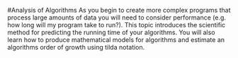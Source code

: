 #Analysis of Algorithms
As you begin to create more complex programs that process large amounts of data you will need to consider performance (e.g. how long will my program take to run?). This topic introduces the scientific method for predicting the running time of your algorithms. You will also learn how to produce mathematical models  for algorithms and estimate an algorithms order of growth using tilda notation.